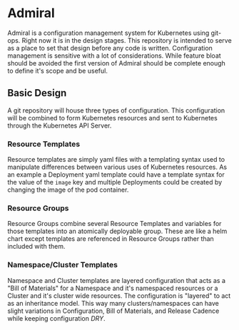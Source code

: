 # Admiral

Admiral is a configuration management system for Kubernetes using git-ops. Right
now it is in the design stages. This repository is intended to serve as a place
to set that design before any code is written. Configuration management is
sensitive with a lot of considerations. While feature bloat should be avoided
the first version of Admiral should be complete enough to define it's scope and
be useful.

## Basic Design

A git repository will house three types of configuration. This configuration
will be combined to form Kubernetes resources and sent to Kubernetes through the Kubernetes API Server.

### Resource Templates

Resource templates are simply yaml files with a templating syntax used to
manipulate differences between various uses of Kubernetes resources. As an
example a Deployment yaml template could have a template syntax for the value of
the `image` key and multiple Deployments could be created by changing the image
of the pod container.

### Resource Groups

Resource Groups combine several Resource Templates and variables for those
templates into an atomically deployable group. These are like a helm chart
except templates are referenced in Resource Groups rather than included with
them.

### Namespace/Cluster Templates

Namespace and Cluster templates are layered configuration that acts as a "Bill
of Materials" for a Namespace and it's namespaced resources or a Cluster and
it's cluster wide resources. The configuration is "layered" to act as an
inheritance model. This way many clusters/namespaces can have slight variations
in Configuration, Bill of Materials, and Release Cadence while keeping
configuration _DRY_.
